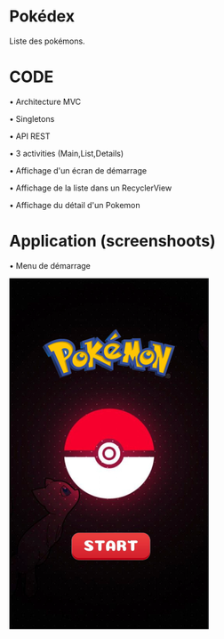 # Pokédex

Liste des pokémons.

# CODE

• Architecture MVC

• Singletons

• API REST

• 3 activities (Main,List,Details)

• Affichage d'un écran de démarrage

• Affichage de la liste dans un RecyclerView

• Affichage du détail d'un Pokemon

# Application (screenshoots)

• Menu de démarrage

![img](https://github.com/T2Clubber/ESIEA34/blob/master/imgREAD_ME/Menu.png)
